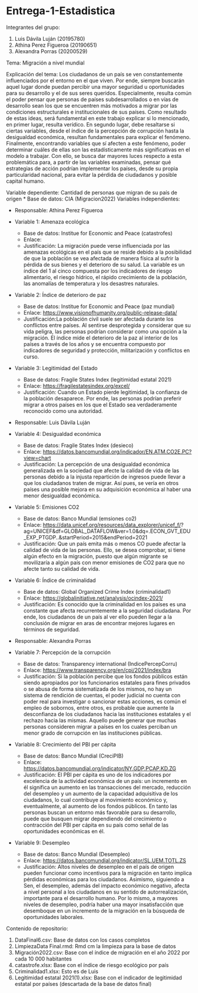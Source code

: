 # Entrega-1-Estadistica

Integrantes del grupo: 
1. Luis Dávila Luján (20195780)
2. Athina Perez Figueroa (20190651)
3. Alexandra Porras (20200529)

Tema: Migración a nivel mundial

Explicación del tema: Los ciudadanos de un país se ven constantemente influenciados por el entorno en el que viven. Por ende, siempre buscarán aquel lugar donde puedan percibir una mayor seguridad u oportunidades para su desarrollo y el de sus seres queridos. Especialmente, resulta común el poder pensar que personas de países subdesarrollados o en vías de desarrollo sean los que se encuentren más motivados a migrar por las condiciones estructurales e institucionales de sus países. Como resultado de estas ideas, será fundamental en este trabajo explicar si lo mencionado, en primer lugar, resulta verídico. En segundo lugar, debe resaltarse si ciertas variables, desde el índice de la percepción de corrupción hasta la desigualdad económica, resultan fundamentales para explicar el fenómeno. Finalmente, encontrando variables que sí afecten a este fenómeno, poder determinar cuáles de ellas son las estadísticamente  más significativas en el modelo a trabajar. Con ello, se busca dar mayores luces respecto a esta problemática para, a partir de las variables examinadas, pensar qué estrategias de acción podrían implementar los países, desde su propia particularidad nacional, para evitar la pérdida de ciudadanos y posible capital humano.

Variable dependiente: Cantidad de personas que migran de su país de origen
     * Base de datos: CIA (Migracion2022)
Variables independientes: 
- Responsable: Athina Perez Figueroa
- Variable 1: Amenaza ecológica
     * Base de datos: Institue for Economic and Peace (catastrofes)
     * Enlace: 
     * Justificación: La migración puede verse influenciada por las amenazas ecológicas en el país que se reside debido a la posibilidad de que la población se vea            afectada de manera física al sufrir la pérdida de sus bienes y el deterioro de su salud. La variable es un índice del 1 al cinco compuesta por los indicadores          de riesgo alimentario, el riesgo hídrico, el rápido crecimiento de la población, las anomalías de temperatura y los desastres naturales.

- Variable 2: Índice de deterioro de paz
     * Base de datos: Institue for Economic and Peace (paz mundial)
     * Enlace: https://www.visionofhumanity.org/public-release-data/
     * Justificación:La población civil suele ser afectada durante los conflictos entre países. Al sentirse desprotegida y considerar que su vida peligra, las personas        podrían considerar como una opción a la migración. El índice mide el deterioro de la paz al interior de los países a través de los años y se encuentra compuesto        por indicadores de seguridad y protección, militarización y conflictos en curso.
     
- Variable 3: Legitimidad del Estado
     * Base de datos: Fragile States Index (legitimidad estatal 2021)
     * Enlace: https://fragilestatesindex.org/excel/
     * Justificación: Cuando un Estado pierde legitimidad, la confianza de la población desaparece. Por ende, las personas podrían preferir migrar a otros países en          los que el Estado sea verdaderamente reconocido como una autoridad.

- Responsable: Luis Dávila Luján
- Variable 4: Desigualdad económica
     * Base de datos: Fragile States Index (desieco)
     * Enlace: https://datos.bancomundial.org/indicador/EN.ATM.CO2E.PC?view=chart
     * Justificación: La percepción de una desigualdad económica generalizada en la sociedad que afecte la calidad de vida de las personas debido a la injusta                repartición de ingresos puede llevar a que los ciudadanos traten de migrar. Así pues, se vería en otros países una posible mejora en su adquisición económica al        haber una menor desigualdad económica. 
     
- Variable 5: Emisiones CO2
     * Base de datos: Banco Mundial (emsiones co2)
     * Enlace: https://data.unicef.org/resources/data_explorer/unicef_f/?                                           ag=UNICEF&df=GLOBAL_DATAFLOW&ver=1.0&dq=.ECON_GVT_EDU_EXP_PTGDP..&startPeriod=2015&endPeriod=2021
     * Justificación: Que un país emita más o menos CO puede afectar la calidad de vida de las personas. Ello, se desea comprobar, si tiene algún efecto en la                migración, puesto que algún migrante se movilizaría a algún país con menor emisiones de CO2 para que no afecte tanto su calidad de vida. 
     
- Variable 6: Índice de criminalidad
     * Base de datos: Global Organized Crime Index (criminalidad1)
     * Enlace: https://globalinitiative.net/analysis/ocindex-2021/
     * Justificación: Es conocido que la criminalidad en los países es una constante que afecta recurrentemente a la seguridad ciudadana. Por ende, los ciudadanos de          un país al ver ello pueden llegar a la conclusión de migrar en aras de encontrar mejores lugares en términos de seguridad. 

- Responsable: Alexandra Porras
- Variable 7: Percepción de la corrupción
     * Base de datos: Transparency international (IndicePercepCorru)
     * Enlace: https://www.transparency.org/en/cpi/2021/index/bra
     * Justificación: Si la población percibe que los fondos públicos están siendo apropiados por los funcionarios estatales para fines privados o se abusa de forma          sistematizada de los mismos, no hay un sistema de rendición de cuentas, el poder judicial no cuenta con poder real para investigar o sancionar estas acciones,          es común el empleo de sobornos, entre otros, es probable que aumente la desconfianza de los ciudadanos hacia las instituciones estatales y el rechazo hacia las        mismas. Aquello puede generar que muchas personas consideren migrar a países en los cuales perciban un menor grado de corrupción en las instituciones públicas.
     
- Variable 8: Crecimiento del PBI per cápita
     * Base de datos: Banco Mundial (CreciPIB)
     * Enlace: https://datos.bancomundial.org/indicator/NY.GDP.PCAP.KD.ZG
     * Justificación: El PBI per cápita es uno de los indicadores por excelencia de la actividad económica de un país: un incremento en él significa un aumento en las        transacciones del mercado, reducción del desempleo y un aumento de la capacidad adquisitiva de los ciudadanos, lo cual contribuye al movimiento económico y,            eventualmente, al aumento de los fondos públicos. En tanto las personas buscan un entorno más favorable para su desarrollo, puede que busquen migrar dependiendo        del crecimiento o contracción del PBI per cápita en su país como señal de las oportunidades económicas en él.
     
- Variable 9: Desempleo
     * Base de datos: Banco Mundial (Desempleo)
     * Enlace: https://datos.bancomundial.org/indicator/SL.UEM.TOTL.ZS
     * Justificación: Altos niveles de desempleo en el país de origen pueden funcionar como incentivos para la migración en tanto implica pérdidas económicas para los        ciudadanos. Asimismo, siguiendo a Sen, el desempleo, además del impacto económico negativo, afecta a nivel personal a los ciudadanos en su sentido de                  autorrealización, importante para el desarrollo humano. Por lo mismo, a mayores niveles de desempleo, podría haber una mayor insatisfacción que desemboque en un        incremento de la migración en la búsqueda de oportunidades laborales.


Contenido de repositorio:
1. DataFinal6.csv: Base de datos con los casos completos
2. LimpiezaData Final.rmd: Rmd cm la limpieza para la base de datos 
3. Migración2022.csv: Base con el índice de migración en el  año 2022 por cada 10 000 habitantes
4. catastrofe.xlsx: Base con el índice de riesgo ecológico por país 
5. Criminalidad1.xlsx: Esto es de Luis 
6. Legitimidad estatal 2021(1).xlsx: Base con el indicador de legitimidad estatal por países (descartada de la base de datos final)
